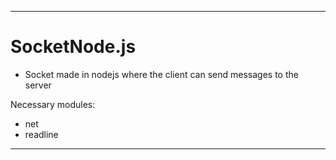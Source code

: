 <hr>

# SocketNode.js
- Socket made in nodejs where the client can send messages to the server

Necessary modules:

- net
- readline

<hr>
